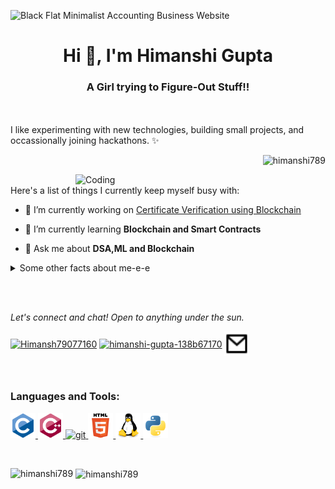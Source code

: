 
![Black Flat   Minimalist Accounting Business Website](https://user-images.githubusercontent.com/47554524/120886876-c2ccac80-c60d-11eb-96b8-70f0589cb94c.gif)



<h1 align="center">Hi 👋, I'm Himanshi Gupta</h1>
<h3 align="center">A Girl trying to Figure-Out Stuff!!</h3>
<br><br>
I like experimenting with new technologies, building small projects, and occassionally joining hackathons. ✨

<p align="right"> <img src="https://komarev.com/ghpvc/?username=himanshi789&label=Profile%20views&color=129e00&style=plastic" alt="himanshi789" /> </p>
<img align="right" alt="Coding" width="400" src="https://cdn.dribbble.com/users/2646423/screenshots/5507196/computer.gif">


<br>
Here's a list of things I currently keep myself busy with:

- 🔭 I’m currently working on [Certificate Verification using Blockchain](https://github.com/blockchain-cert-verification/cert-verify)

- 🌱 I’m currently learning **Blockchain and Smart Contracts**

- 💬 Ask me about **DSA,ML and Blockchain**

<!-- - 📫 How to reach me **himanshi.july@gmail.com** -->

<details>
  <summary>Some other facts about me-e-e</summary>
  <br>
  <p><i>Siri play ME! by Taylor Swift ft. Brendon Urie 🎶</i><p>

  - **I ❤ K-DRAMAS**
  - My go to jam when coding: musicals. Non-stop. ⭐️
  - I absolutely adore Eevee, the best Pokemon.
</details>


<br><br>
<p align="left">
<i align="left">Let's connect and chat! Open to anything under the sun.</i>
  <p align="left">
    <a href="https://twitter.com/Himansh79077160" target="blank"><img align="center" src="https://cdn.jsdelivr.net/npm/simple-icons@3.0.1/icons/twitter.svg"              alt="Himansh79077160" height="30" width="40" /></a>
    <a href="https://www.linkedin.com/in/himanshi-gupta-138b67170/" target="blank"><img align="center" src="https://cdn.jsdelivr.net/npm/simple-icons@3.0.1/icons/linkedin.svg"      alt="himanshi-gupta-138b67170" height="30" width="40" /></a>
     <a href="mailto:himanshi.july@gmail.com" alt="Contact me"><img align="center"src="https://github.com/himanshi789/himanshi789/blob/main/gmail.svg" alt="Contact me!" height="40" width="40" /></a>
<!--     <a href="https://jayehernandez.com" alt="My site"><img src="https://raw.githubusercontent.com/jayehernandez/jayehernandez/3f5402efef9a0ae89211a6e04609558e862ca616/readme/external-link-line.svg"></a> -->
  </p>
</p>
<br>
   

<h3 align="left">Languages and Tools:</h3>
<p align="left"> <a href="https://www.cprogramming.com/" target="_blank"> <img src="https://raw.githubusercontent.com/devicons/devicon/master/icons/c/c-original.svg" alt="c" width="40" height="40"/> </a> <a href="https://www.w3schools.com/cpp/" target="_blank"> <img src="https://raw.githubusercontent.com/devicons/devicon/master/icons/cplusplus/cplusplus-original.svg" alt="cplusplus" width="40" height="40"/> </a> <a href="https://git-scm.com/" target="_blank"> <img src="https://www.vectorlogo.zone/logos/git-scm/git-scm-icon.svg" alt="git" width="40" height="40"/> </a> <a href="https://www.w3.org/html/" target="_blank"> <img src="https://raw.githubusercontent.com/devicons/devicon/master/icons/html5/html5-original-wordmark.svg" alt="html5" width="40" height="40"/> </a> <a href="https://www.linux.org/" target="_blank"> <img src="https://raw.githubusercontent.com/devicons/devicon/master/icons/linux/linux-original.svg" alt="linux" width="40" height="40"/> </a> <a href="https://www.python.org" target="_blank"> <img src="https://raw.githubusercontent.com/devicons/devicon/master/icons/python/python-original.svg" alt="python" width="40" height="40"/> </a> </p>

<br>

<p><img align="left" src="https://github-readme-stats.vercel.app/api/top-langs?username=himanshi789&show_icons=true&locale=en&layout=compact" alt="himanshi789" /></p>

<p>&nbsp;<img align="center" src="https://github-readme-stats.vercel.app/api?username=himanshi789&show_icons=true&locale=en" alt="himanshi789" /></p>






